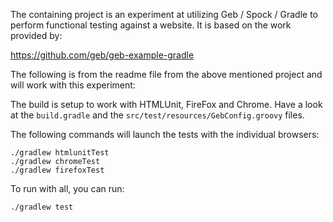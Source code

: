 The containing project is an experiment at utilizing Geb / Spock / Gradle to perform functional testing against a website.  It is based on the work provided by:

https://github.com/geb/geb-example-gradle

The following is from the readme file from the above mentioned project and will work with this experiment:

The build is setup to work with HTMLUnit, FireFox and Chrome. Have a look at the `build.gradle` and the `src/test/resources/GebConfig.groovy` files.

The following commands will launch the tests with the individual browsers:

    ./gradlew htmlunitTest
    ./gradlew chromeTest
    ./gradlew firefoxTest

To run with all, you can run:

    ./gradlew test
